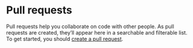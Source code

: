 # Pull requests

Pull requests help you collaborate on code with other people. As pull requests are created, they’ll appear here in a searchable and filterable list. To get started, you should [create a pull request](https://github.com/fnixdev/KannaX/compare).


